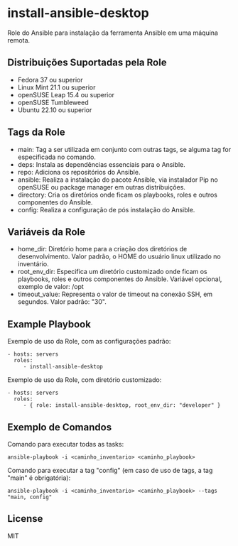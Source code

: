 install-ansible-desktop
=========

Role do Ansible para instalação da ferramenta Ansible em uma máquina remota.

Distribuições Suportadas pela Role
------------

- Fedora 37 ou superior           
- Linux Mint 21.1 ou superior      
- openSUSE Leap 15.4 ou superior 
- openSUSE Tumbleweed            
- Ubuntu 22.10 ou superior       


Tags da Role 
--------------

- main: Tag a ser utilizada em conjunto com outras tags, se alguma tag for especificada no comando.
- deps: Instala as dependências essenciais para o Ansible.
- repo: Adiciona os repositórios do Ansible.
- ansible: Realiza a instalação do pacote Ansible, via instalador Pip no openSUSE ou package manager em outras distribuições.
- directory: Cria os diretórios onde ficam os playbooks, roles e outros componentes do Ansible.
- config: Realiza a configuração de pós instalação do Ansible.


Variáveis da Role 
--------------

- home_dir: Diretório home para a criação dos diretórios de desenvolvimento. Valor padrão, o HOME do usuário linux utilizado no inventário.
- root_env_dir: Especifica um diretório customizado onde ficam os playbooks, roles e outros componentes do Ansible. Variável opcional, exemplo de valor: /opt
- timeout_value: Representa o valor de timeout na conexão SSH, em segundos. Valor padrão: "30".

Example Playbook
----------------

Exemplo de uso da Role, com as configurações padrão:

    - hosts: servers
      roles:
         - install-ansible-desktop

Exemplo de uso da Role, com diretório customizado:

    - hosts: servers
      roles:
         - { role: install-ansible-desktop, root_env_dir: "developer" }

Exemplo de Comandos
----------------

Comando para executar todas as tasks:

    ansible-playbook -i <caminho_inventario> <caminho_playbook>

Comando para executar a tag "config" (em caso de uso de tags, a tag "main" é obrigatória):

    ansible-playbook -i <caminho_inventario> <caminho_playbook> --tags "main, config"


License
-------

MIT